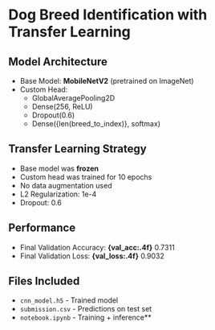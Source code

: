 # Dog Breed Identification with Transfer Learning

##  Model Architecture
- Base Model: **MobileNetV2** (pretrained on ImageNet)
- Custom Head:
  - GlobalAveragePooling2D
  - Dense(256, ReLU)
  - Dropout(0.6)
  - Dense({len(breed_to_index)}, softmax)

##  Transfer Learning Strategy
- Base model was **frozen**
- Custom head was trained for 10 epochs
- No data augmentation used
- L2 Regularization: 1e-4  
- Dropout: 0.6

##  Performance
- Final Validation Accuracy: **{val_acc:.4f}** 0.7311
- Final Validation Loss: **{val_loss:.4f}** 0.9032

##  Files Included
- `cnn_model.h5` - Trained model
- `submission.csv` - Predictions on test set
- `notebook.ipynb` - Training + inference**

